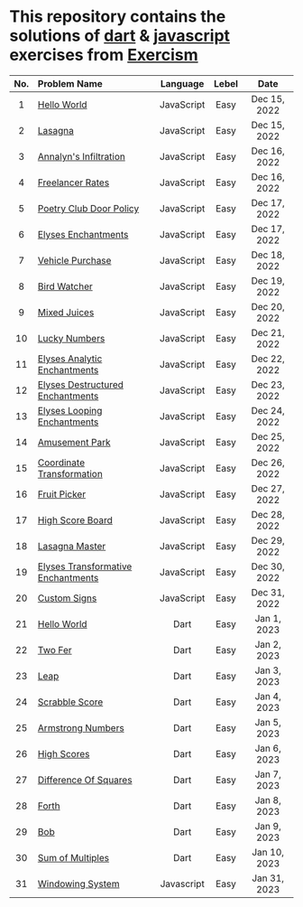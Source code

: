# This repository contains the solutions of [dart](https://www.exercism.io/tracks/dart) & [javascript](https://exercism.org/tracks/javascript/exercises) exercises from [Exercism](https://www.exercism.io/)


| No.| Problem Name | Language | Lebel | Date |
|:---:|:---|:---:|:---:|:---:|
| 1 | [Hello World](javascript/hello-world/hello-world.js) | JavaScript | Easy | Dec 15, 2022 | 
| 2 |  [Lasagna](javascript/lasagna/lasagna.js) | JavaScript | Easy | Dec 15, 2022 |
| 3 | [Annalyn's Infiltration](javascript/annalyns-infiltration/annalyns-infiltration.js) | JavaScript | Easy | Dec 16, 2022 |
| 4 | [Freelancer Rates](javascript/freelancer-rates/freelancer-rates.js) | JavaScript | Easy | Dec 16, 2022 |
| 5 | [Poetry Club Door Policy](javascript/poetry-club-door-policy/poetry-club-door-policy.js) | JavaScript | Easy | Dec 17, 2022 |
| 6 | [Elyses Enchantments](javascript/elyses-enchantments/elyses-enchantments.js) | JavaScript | Easy | Dec 17, 2022 |
| 7 | [Vehicle Purchase](javascript/vehicle-purchase/vehicle-purchase.js) | JavaScript | Easy | Dec 18, 2022 |
| 8 | [Bird Watcher](javascript/bird-watcher/bird-watcher.js) | JavaScript | Easy | Dec 19, 2022 |
| 9 | [Mixed Juices](javascript/mixed-juices/mixed-juices.js) | JavaScript | Easy | Dec 20, 2022 |
| 10 | [Lucky Numbers](javascript/lucky-numbers/lucky-numbers.js) | JavaScript | Easy | Dec 21, 2022 |
| 11 | [Elyses Analytic Enchantments](javascript/elyses-analytic-enchantments/elyses-analytic-enchantments.js) | JavaScript | Easy | Dec 22, 2022 |
| 12 | [Elyses Destructured Enchantments](javascript/elyses-destructured-enchantments/elyses-destructured-enchantments.js) | JavaScript | Easy | Dec 23, 2022 |
| 13 | [Elyses Looping Enchantments](javascript/elyses-looping-enchantments/elyses-looping-enchantments.js) | JavaScript | Easy | Dec 24, 2022 |
| 14 | [Amusement Park](javascript/amusement-park/amusement-park.js) | JavaScript | Easy | Dec 25, 2022 |
| 15 | [Coordinate Transformation](javascript/coordinate-transformation/coordinate-transformation.js) | JavaScript | Easy | Dec 26, 2022 |
| 16 | [Fruit Picker](javascript/fruit-picker/fruit-picker.js) | JavaScript | Easy | Dec 27, 2022 |
| 17 | [High Score Board](javascript/high-score-board/high-score-board.js) | JavaScript | Easy | Dec 28, 2022 |
| 18 | [Lasagna Master](javascript/lasagna-master/lasagna-master.js) | JavaScript | Easy | Dec 29, 2022 |
| 19 | [Elyses Transformative Enchantments](javascript/elyses-transformative-enchantments/elyses-transformative-enchantments.js) | JavaScript | Easy | Dec 30, 2022 |
| 20 | [Custom Signs](javascript/custom-signs/custom-signs.js) | JavaScript | Easy | Dec 31, 2022 |
| 21 | [Hello World](dart/hello-world/hello_world.dart) | Dart | Easy | Jan 1, 2023 |
| 22 | [Two Fer](dart/two-fer/two_fer.dart) | Dart | Easy | Jan 2, 2023 |
| 23 | [Leap](dart/leap/leap.dart) | Dart | Easy | Jan 3, 2023 |
| 24 | [Scrabble Score](dart/scrabble-score/scrabble_score.dart) | Dart | Easy | Jan 4, 2023 |
| 25 | [Armstrong Numbers](dart/armstrong-numbers/armstrong_numbers.dart) | Dart | Easy | Jan 5, 2023 |
| 26 | [High Scores](dart/high-scores/high_scores.dart) | Dart | Easy | Jan 6, 2023 |
| 27 | [Difference Of Squares](dart/difference-of-squares/difference_of_squares.dart) | Dart | Easy | Jan 7, 2023 |
| 28 | [Forth](dart/forth/forth.dart) | Dart | Easy | Jan 8, 2023 |
| 29 | [Bob](dart/bob/bob.dart) | Dart | Easy | Jan 9, 2023 |
| 30 | [Sum of Multiples](dart/sum-of-multiples/sum_of_multiples.dart) | Dart | Easy | Jan 10, 2023 |
| 31 | [Windowing System](dart/windowing-system/windowing_system.dart) | Javascript | Easy | Jan 31, 2023 |
